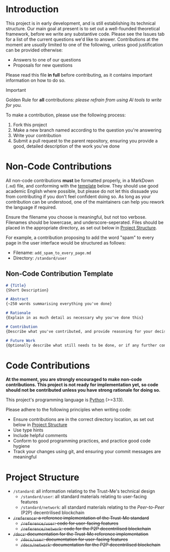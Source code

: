 # Introduction
This project is in early development, and is still establishing its technical structure. Our main goal at present is to set out a well-founded theoretical framework, before we write any substantive code. Please see the Issues tab for a list of the current questions we'd like to answer. Contributions at the moment are *usually* limited to one of the following, unless good justification can be provided otherwise:
- Answers to one of our questions
- Proposals for new questions

Please read this file **in full** before contributing, as it contains important information on how to do so.

> [!IMPORTANT]
> Golden Rule for **all** contributions: *please refrain from using AI tools to write for you.*

To make a contribution, please use the following process:
1. Fork this project
2. Make a new branch named according to the question you're answering
3. Write your contribution
4. Submit a pull request to the parent repository, ensuring you provide a good, detailed description of the work you've done


# Non-Code Contributions
All non-code contributions **must** be formatted properly, in a MarkDown (`.md`) file, and conforming with the [template](#non-code-contribution-template) below. They should use good academic English where possible, but please do not let this dissuade you from contributing if you don't feel confident doing so. As long as your contribution can be understood, one of the maintainers can help you rework the language if required.

Ensure the filename you choose is meaningful, but not too verbose. Filenames should be lowercase, and underscore-seperated. Files should be placed in the appropriate directory, as set out below in [Project Structure](#project-structure).

For example, a contribution proposing to add the word "spam" to every page in the user interface would be structured as follows:
- Filename: `add_spam_to_every_page.md`
- Directory: `/standard/user`

## Non-Code Contribution Template
```markdown
# {Title}
{Short Description}

# Abstract
{~250 words summarising everything you've done}

# Rationale
{Explain in as much detail as necessary why you've done this}

# Contribution
{Describe what you've contributed, and provide reasoning for your decisions}

# Future Work
{Optionally describe what still needs to be done, or if any further contributions are needed to support this one}
```


# Code Contributions
**At the moment, you are strongly encouraged to make non-code contributions. This project is not ready for implementation yet, so code should not be contributed unless you have strong rationale for doing so.**

This project's programming language is [Python](https://www.python.org/downloads/) (>=3.13).

Please adhere to the following principles when writing code:
- Ensure contributions are in the correct directory location, as set out below in [Project Structure](#project-structure)
- Use type hints
- Include helpful comments
- Conform to good programming practices, and practice good code hygiene
- Track your changes using git, and ensuring your commit messages are meaningful


# Project Structure
- `/standard`: all information relating to the Trust-Me's technical design
    - `/standard/user`: all standard materials relating to user-facing features
    - `/standard/network`: all standard materials relating to the *Peer-to-Peer* (P2P) decentrilised blockchain
- ~~`/reference`: a reference implementation of the Trust-Me standard~~
    - ~~`/reference/user`: code for user-facing features~~
    - ~~`/reference/network`: code for the P2P decentrilised blockchain~~
- ~~`/docs`: documentation for the Trust-Me reference implementation~~
    - ~~`/docs/user`: documentation for user-facing features~~
    - ~~`/docs/network`: documentation for the P2P decentrilised blockchain~~
